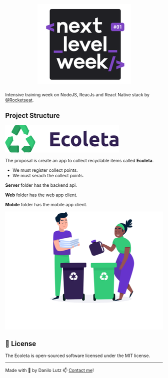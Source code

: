 # <div align="center">![NLW](/web/src/assets/nlw.png)</div>

Intensive training week on NodeJS, ReacJs and React Native stack by [@Rocketseat](https://github.com/rocketseat).

## Project Structure

![Ecoleta](/web/src/assets/logo.svg)

The proposal is create an app to collect recyclable items called **Ecoleta**.

- We must register collect points.
- We must serach the collect points.

**Server** folder has the backend api.

**Web** folder has the web app client.

**Mobile** folder has the mobile app client.

![Ecoleta](/web/src/assets/home-background.svg)

## :scroll: License
The Ecoleta is open-sourced software licensed under the MIT license.

---

Made with :purple_heart: by Danilo Lutz :mailbox: [Contact me](https://www.linkedin.com/in/danilolutz/)!
